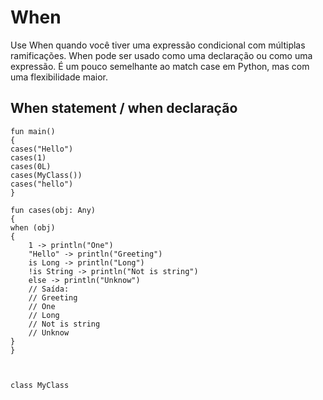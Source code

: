 # When
Use When quando você tiver uma expressão condicional com múltiplas ramificações. When pode ser usado como uma declaração ou
como uma expressão. É um pouco semelhante ao match case em Python, mas com uma flexibilidade maior.

## When statement / when declaração

    fun main() 
    {
    cases("Hello")
    cases(1)
    cases(0L)
    cases(MyClass())
    cases("hello")
    }

    fun cases(obj: Any) 
    {
    when (obj)
    {
        1 -> println("One")
        "Hello" -> println("Greeting")
        is Long -> println("Long")
        !is String -> println("Not is string")
        else -> println("Unknow")
        // Saída:
        // Greeting
        // One
        // Long
        // Not is string
        // Unknow
    }
    }



    class MyClass

   
